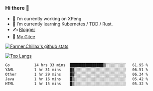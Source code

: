 ### Hi there 👋

- 🔭 I’m currently working on XPeng
- 🌱 I’m currently learning Kubernetes / TDD / Rust.
- ✍️ [Blogger](https://blog.farmer233.top)
- 🤔 [My Gitee](https://gitee.com/Farmer-chong)


[![Farmer.Chillax's github stats](https://github-readme-stats.vercel.app/api?username=FarmerChillax)](https://github.com/anuraghazra/github-readme-stats)

[![Top Langs](https://github-readme-stats.vercel.app/api/top-langs/?username=FarmerChillax&layout=compact&hide=html,css,javascript)](https://github.com/anuraghazra/github-readme-stats)


<a href="https://wakatime.com/@Farmer"> </a>
          <!--START_SECTION:waka-->

```txt
Go           14 hrs 33 mins  ███████████████▒░░░░░░░░░   61.95 %
YAML         1 hr 31 mins    █▓░░░░░░░░░░░░░░░░░░░░░░░   06.51 %
Other        1 hr 29 mins    █▓░░░░░░░░░░░░░░░░░░░░░░░   06.34 %
Java         1 hr 16 mins    █▒░░░░░░░░░░░░░░░░░░░░░░░   05.42 %
HTML         1 hr 15 mins    █▒░░░░░░░░░░░░░░░░░░░░░░░   05.32 %
```

<!--END_SECTION:waka-->



<!--
**Farmer-chong/Farmer-chong** is a ✨ _special_ ✨ repository because its `README.md` (this file) appears on your GitHub profile.

Here are some ideas to get you started:

- 🔭 I’m currently working on ...
- 🌱 I’m currently learning ...
- 👯 I’m looking to collaborate on ...
- 🤔 I’m looking for help with ...
- 💬 Ask me about ...
- 📫 How to reach me: ...
- 😄 Pronouns: ...
- ⚡ Fun fact: ...
-->

